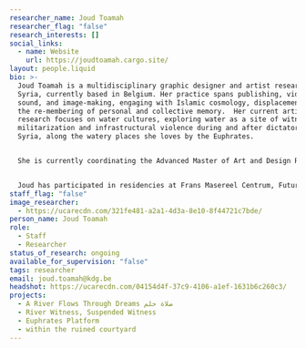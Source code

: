 ```yaml
---
researcher_name: Joud Toamah
researcher_flag: "false"
research_interests: []
social_links:
  - name: Website
    url: https://joudtoamah.cargo.site/
layout: people.liquid
bio: >-
  Joud Toamah is a multidisciplinary graphic designer and artist researcher from
  Syria, currently based in Belgium. Her practice spans publishing, video,
  sound, and image-making, engaging with Islamic cosmology, displacement, and
  the re-membering of personal and collective memory.  Her current artistic
  research focuses on water cultures, exploring water as a site of witness amid
  militarization and infrastructural violence during and after dictatorship in
  Syria, along the watery places she loves by the Euphrates.


  She is currently coordinating the Advanced Master of Art and Design Research (AdMa) and co-lecturing a course on Islamic Ways of Knowing and Aesthetic Practices with Ruth Loos.


  Joud has participated in residencies at Frans Masereel Centrum, Futures Photography, and Morpho. Her work has been presented at Photoforumpasquart, FOMU – Museum of Photography, Beursschouwburg, Globe Aroma, and Constant.
staff_flag: "false"
image_researcher:
  - https://ucarecdn.com/321fe481-a2a1-4d3a-8e10-8f44721c7bde/
person_name: Joud Toamah
role:
  - Staff
  - Researcher
status_of_research: ongoing
available_for_supervision: "false"
tags: researcher
email: joud.toamah@kdg.be
headshot: https://ucarecdn.com/04154d4f-37c9-4106-a1ef-1631b6c260c3/
projects:
  - A River Flows Through Dreams صلاة حلم
  - River Witness, Suspended Witness
  - Euphrates Platform
  - within the ruined courtyard
---
```

